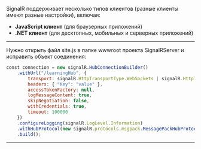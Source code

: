 
SignalR поддерживает несколько типов клиентов (разные клиенты имеют разные настройки), включая:
- **JavaScript клиент** (для браузерных приложений)
- **.NET клиент** (для десктопных, мобильных и серверных приложений)

---
Нужно открыть файл site.js в папке wwwroot проекта SignalRServer и исправить объект соединения:
```JavaScript
﻿const connection = new signalR.HubConnectionBuilder()
    .withUrl("/learningHub", {
        transport: signalR.HttpTransportType.WebSockets | signalR.HttpTransportType.LongPolling,
        headers: { "Key": "value" },
        accessTokenFactory: null,
        logMessageContent: true,
        skipNegotiation: false,
        withCredentials: true,
        timeout: 100000
    })
    .configureLogging(signalR.LogLevel.Information)
    .withHubProtocol(new signalR.protocols.msgpack.MessagePackHubProtocol())
    .build();
```
---
